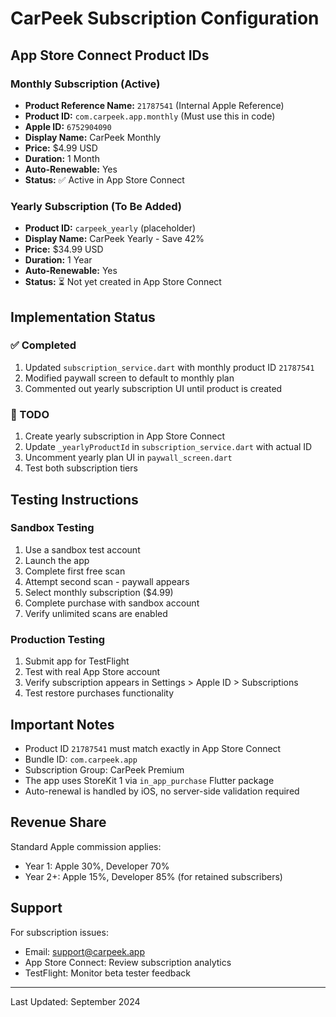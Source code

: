 # CarPeek Subscription Configuration

## App Store Connect Product IDs

### Monthly Subscription (Active)
- **Product Reference Name:** `21787541` (Internal Apple Reference)
- **Product ID:** `com.carpeek.app.monthly` (Must use this in code)
- **Apple ID:** `6752904090`
- **Display Name:** CarPeek Monthly
- **Price:** $4.99 USD
- **Duration:** 1 Month
- **Auto-Renewable:** Yes
- **Status:** ✅ Active in App Store Connect

### Yearly Subscription (To Be Added)
- **Product ID:** `carpeek_yearly` (placeholder)
- **Display Name:** CarPeek Yearly - Save 42%
- **Price:** $34.99 USD
- **Duration:** 1 Year
- **Auto-Renewable:** Yes
- **Status:** ⏳ Not yet created in App Store Connect

## Implementation Status

### ✅ Completed
1. Updated `subscription_service.dart` with monthly product ID `21787541`
2. Modified paywall screen to default to monthly plan
3. Commented out yearly subscription UI until product is created

### 📝 TODO
1. Create yearly subscription in App Store Connect
2. Update `_yearlyProductId` in `subscription_service.dart` with actual ID
3. Uncomment yearly plan UI in `paywall_screen.dart`
4. Test both subscription tiers

## Testing Instructions

### Sandbox Testing
1. Use a sandbox test account
2. Launch the app
3. Complete first free scan
4. Attempt second scan - paywall appears
5. Select monthly subscription ($4.99)
6. Complete purchase with sandbox account
7. Verify unlimited scans are enabled

### Production Testing
1. Submit app for TestFlight
2. Test with real App Store account
3. Verify subscription appears in Settings > Apple ID > Subscriptions
4. Test restore purchases functionality

## Important Notes

- Product ID `21787541` must match exactly in App Store Connect
- Bundle ID: `com.carpeek.app`
- Subscription Group: CarPeek Premium
- The app uses StoreKit 1 via `in_app_purchase` Flutter package
- Auto-renewal is handled by iOS, no server-side validation required

## Revenue Share

Standard Apple commission applies:
- Year 1: Apple 30%, Developer 70%
- Year 2+: Apple 15%, Developer 85% (for retained subscribers)

## Support

For subscription issues:
- Email: support@carpeek.app
- App Store Connect: Review subscription analytics
- TestFlight: Monitor beta tester feedback

---
Last Updated: September 2024